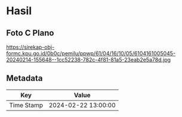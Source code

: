 # Hasil

## Foto C Plano

https://sirekap-obj-formc.kpu.go.id/0b0c/pemilu/ppwp/61/04/16/10/05/6104161005045-20240214-155648--1cc52238-782c-4f81-81a5-23eab2e5a78d.jpg


## Metadata

| Key        | Value               |
| ---------- | ------------------- |
| Time Stamp | 2024-02-22 13:00:00 |



